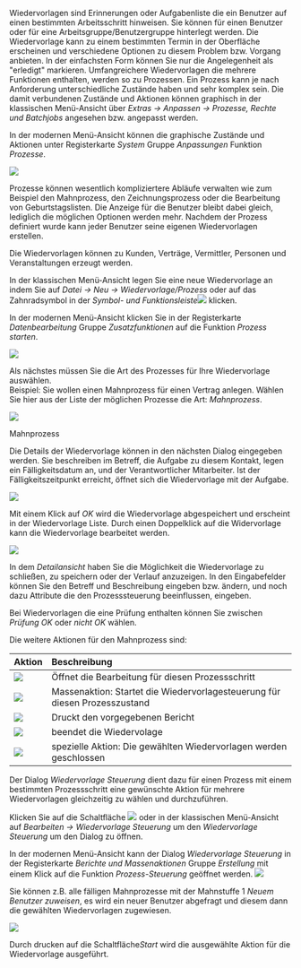Wiedervorlagen sind Erinnerungen oder Aufgabenliste die ein Benutzer auf einen bestimmten Arbeitsschritt hinweisen. Sie können für einen Benutzer oder für eine Arbeitsgruppe/Benutzergruppe hinterlegt werden.
Die Wiedervorlage kann zu einem bestimmten Termin in der Oberfläche erscheinen und verschiedene Optionen zu diesem Problem bzw. Vorgang anbieten. In der einfachsten Form können Sie nur die Angelegenheit als "erledigt" markieren. 
Umfangreichere Wiedervorlagen die mehrere Funktionen enthalten, werden so zu Prozessen.
Ein Prozess kann je nach Anforderung unterschiedliche Zustände haben und sehr komplex sein. 
Die damit verbundenen Zustände und Aktionen können graphisch in der klassischen Menü-Ansicht über *Extras → Anpassen → Prozesse, Rechte und Batchjobs* angesehen bzw. angepasst werden. 

In der modernen Menü-Ansicht können die graphische Zustände und Aktionen unter Registerkarte *System* Gruppe *Anpassungen* Funktion *Prozesse*. 

![](http://xpecto.github.io/docs/img/img_1461142065801.png)

Prozesse können wesentlich kompliziertere Abläufe verwalten wie zum Beispiel den Mahnprozess, den Zeichnungsprozess oder die Bearbeitung von Geburtstagslisten. Die Anzeige für die Benutzer bleibt dabei gleich, lediglich die möglichen Optionen werden mehr. 
Nachdem der Prozess definiert wurde kann jeder Benutzer seine eigenen Wiedervorlagen erstellen. 

Die Wiedervorlagen können zu Kunden, Verträge, Vermittler, Personen und Veranstaltungen erzeugt werden. 

In der klassischen Menü-Ansicht legen Sie eine neue Wiedervorlage an indem Sie auf *Datei → Neu → Wiedervorlage/Prozess* oder auf das Zahnradsymbol in der *Symbol- und Funktionsleiste*![](http://xpecto.github.io/docs/img/img_1427124269211.png) klicken.

In der modernen Menü-Ansicht klicken Sie in der Registerkarte *Datenbearbeitung* Gruppe *Zusatzfunktionen* auf die Funktion *Prozess starten*.

![](http://xpecto.github.io/docs/img/img_1461141611483.png)

Als nächstes müssen Sie die Art des Prozesses für Ihre Wiedervorlage auswählen.  
Beispiel: Sie wollen einen Mahnprozess für einen Vertrag anlegen. Wählen Sie hier aus der Liste der möglichen Prozesse die Art: *Mahnprozess*.

![](http://xpecto.github.io/docs/img/img_1427125664097.png)

Mahnprozess

Die Details der Wiedervorlage können in den nächsten Dialog eingegeben werden. Sie beschreiben im Betreff, die Aufgabe zu diesem Kontakt, legen ein Fälligkeitsdatum an, und der Verantwortlicher Mitarbeiter.
Ist der Fälligkeitszeitpunkt erreicht, öffnet sich die Wiedervorlage mit der Aufgabe.

![](http://xpecto.github.io/docs/img/img_1461143363080.png)

Mit einem Klick auf *OK* wird die Wiedervorlage abgespeichert und erscheint in der Wiedervorlage Liste. 
Durch einen Doppelklick auf die Widervorlage kann die Wiedervorlage bearbeitet werden.

![](http://xpecto.github.io/docs/img/img_1461143792976.png)

In dem *Detailansicht* haben Sie die Möglichkeit die Wiedervorlage zu schließen, zu speichern oder der Verlauf anzuzeigen.
In den Eingabefelder können Sie den Betreff und Beschreibung eingeben bzw. ändern, und noch dazu Attribute die den Prozesssteuerung beeinflussen, eingeben.

Bei Wiedervorlagen die eine Prüfung enthalten können Sie zwischen *Prüfung OK* oder *nicht OK* wählen.

Die  weitere Aktionen für den Mahnprozess sind:

|  Aktion            |    Beschreibung  |   
| ------------- |:-------------| 
| ![](http://xpecto.github.io/docs/img/img_1434096550097.png)      | Öffnet die Bearbeitung für diesen Prozessschritt| 
|  ![](http://xpecto.github.io/docs/img/img_1461749235206.png)     | Massenaktion: Startet die Wiedervorlagesteuerung für diesen Prozesszustand | 
| ![](http://xpecto.github.io/docs/img/img_1434096802280.png)      | Druckt den vorgegebenen Bericht | 
| ![](http://xpecto.github.io/docs/img/img_1434096840070.png)    | beendet die Wiedervolage | 
|![](http://xpecto.github.io/docs/img/img_1439219672662.png)|spezielle Aktion: Die gewählten Wiedervorlagen werden geschlossen|

Der Dialog *Wiedervorlage Steuerung* dient dazu für einen Prozess mit einem bestimmten Prozessschritt eine gewünschte Aktion  für mehrere Wiedervorlagen gleichzeitig zu wählen und durchzuführen.

Klicken Sie auf die Schaltfläche ![](http://xpecto.github.io/docs/img/img_1461749256930.png) oder in der klassischen Menü-Ansicht auf *Bearbeiten → Wiedervorlage Steuerung* um den *Wiedervorlage Steuerung* um den Dialog zu öffnen. 

In der modernen Menü-Ansicht kann der Dialog *Wiedervorlage Steuerung* in der Registerkarte *Berichte und Massenaktionen* Gruppe *Erstellung* mit einem Klick auf die Funktion *Prozess-Steuerung* geöffnet werden.
![](http://xpecto.github.io/docs/img/img_1461142467369.png)

Sie können z.B. alle fälligen Mahnprozesse mit der Mahnstuffe 1 *Neuem Benutzer zuweisen*,  es wird ein neuer Benutzer abgefragt und diesem dann die gewählten Wiedervorlagen zugewiesen.

![](http://xpecto.github.io/docs/img/img_1461749682825.png)

Durch drucken auf die Schaltfläche*Start* wird die ausgewählte Aktion für die Wiedervorlage ausgeführt. 